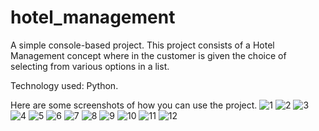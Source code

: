 # hotel_management

A simple console-based project. This project consists of a Hotel Management concept where in the customer is given the choice of selecting from various options in a list.

Technology used: Python.

Here are some screenshots of how you can use the project.
![1](https://user-images.githubusercontent.com/108848788/180653608-739eab12-f412-487f-a732-dc9253cea482.png)
![2](https://user-images.githubusercontent.com/108848788/180653616-d2cdccea-1823-4ea2-9944-dae968322247.png)
![3](https://user-images.githubusercontent.com/108848788/180653748-2e29f9e1-25e1-403f-b0bf-e0c62e5feeee.png)
![4](https://user-images.githubusercontent.com/108848788/180653625-97d036ed-61dc-4784-984e-be4c0881315b.png)
![5](https://user-images.githubusercontent.com/108848788/180653697-fde0f787-45b2-4c11-9ae1-d260c57c688e.png)
![6](https://user-images.githubusercontent.com/108848788/180653706-43d5d3f9-ddbe-4428-b01c-0a5fabd6e018.png)
![7](https://user-images.githubusercontent.com/108848788/180653712-338a5a6e-74cc-457d-9d5c-6887d0e641d9.png)
![8](https://user-images.githubusercontent.com/108848788/180653656-a788e227-6894-48fc-9cf0-3c176b0d38fb.png)
![9](https://user-images.githubusercontent.com/108848788/180653660-1d2529b6-772f-4e14-ad85-2d76776afe18.png)
![10](https://user-images.githubusercontent.com/108848788/180653666-4a5ec17f-d5d4-48f0-9c6a-b546466a034b.png)
![11](https://user-images.githubusercontent.com/108848788/180653670-5c0492ab-9165-4be4-8539-c6cdcb4ac6a4.png)
![12](https://user-images.githubusercontent.com/108848788/180653678-10e05f77-5e37-415d-9c12-b22d0b4b4888.png)
